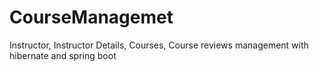 # CourseManagemet
Instructor, Instructor Details, Courses, Course reviews management with hibernate and spring boot
